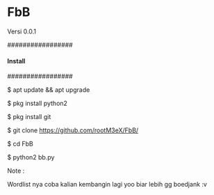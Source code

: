 # FbB
Versi 0.0.1

#################
#### Install ####
#################

$ apt update && apt upgrade 

$ pkg install python2

$ pkg install git

$ git clone https://github.com/rootM3eX/FbB/

$ cd FbB

$ python2 bb.py

Note :

Wordlist nya coba kalian kembangin lagi yoo biar lebih gg boedjank :v

